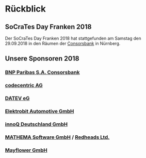 # Rückblick
 
## SoCraTes Day Franken 2018

Der SoCraTes Day Franken 2018 hat stattgefunden am Samstag den 29.09.2018 in den Räumen der <a href="https://www.consorsbank.de/" target="_blank">Consorsbank</a> in Nürnberg.


## Unsere Sponsoren 2018

### <a href="//www.consorsbank.de" target="_blank">BNP Paribas S.A. Consorsbank</a>

### <a href="//www.codecentric.de" target="_blank">codecentric AG</a>

### <a href="//www.datev.de" target="_blank">DATEV eG</a>

### <a href="//www.elektrobit.com" target="_blank">Elektrobit Automotive GmbH</a>

### <a href="//www.innoq.com" target="_blank">innoQ Deutschland GmbH</a>

### <a href="//www.mathema.de" target="_blank">MATHEMA Software GmbH</a> / <a href="//www.redheads.de" target="_blank">Redheads Ltd.</a>

### <a href="//mayflower.de" target="_blank">Mayflower GmbH</a>
